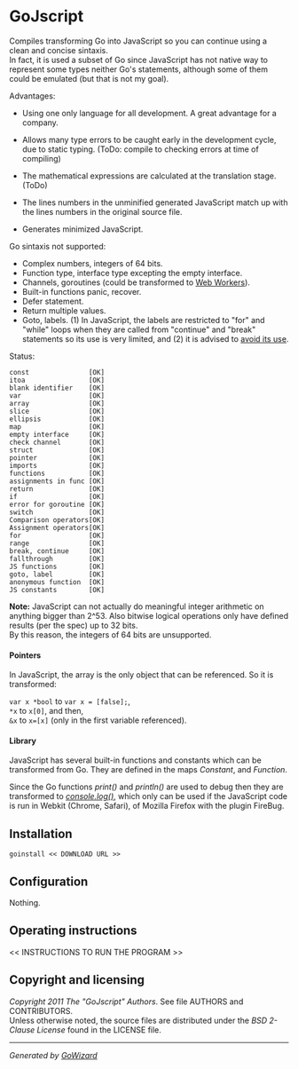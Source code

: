GoJscript
=========

Compiles transforming Go into JavaScript so you can continue using a clean and
concise sintaxis.  
In fact, it is used a subset of Go since JavaScript has not native way to
represent some types neither Go's statements, although some of them could be
emulated (but that is not my goal).

Advantages:

+ Using one only language for all development. A great advantage for a company.

+ Allows many type errors to be caught early in the development cycle, due to
static typing. (ToDo: compile to checking errors at time of compiling)

+ The mathematical expressions are calculated at the translation stage. (ToDo)

+ The lines numbers in the unminified generated JavaScript match up with the
lines numbers in the original source file.

+ Generates minimized JavaScript.

Go sintaxis not supported:

+ Complex numbers, integers of 64 bits.
+ Function type, interface type excepting the empty interface.
+ Channels, goroutines (could be transformed to [Web Workers][workers]).
+ Built-in functions panic, recover.
+ Defer statement.
+ Return multiple values.
+ Goto, labels. (1) In JavaScript, the labels are restricted to "for" and
"while" loops when they are called from "continue" and "break" statements so
its use is very limited, and (2) it is advised to [avoid its use][label].

Status:

	const				[OK]
	itoa				[OK]
	blank identifier	[OK]
	var					[OK]
	array				[OK]
	slice				[OK]
	ellipsis			[OK]
	map					[OK]
	empty interface		[OK]
	check channel		[OK]
	struct				[OK]
	pointer				[OK]
	imports				[OK]
	functions			[OK]
	assignments in func	[OK]
	return				[OK]
	if					[OK]
	error for goroutine	[OK]
	switch				[OK]
	Comparison operators[OK]
	Assignment operators[OK]
	for					[OK]
	range				[OK]
	break, continue		[OK]
	fallthrough			[OK]
	JS functions		[OK]
	goto, label			[OK]
	anonymous function	[OK]
	JS constants		[OK]

**Note:** JavaScript can not actually do meaningful integer arithmetic on anything
bigger than 2^53. Also bitwise logical operations only have defined results (per
the spec) up to 32 bits.  
By this reason, the integers of 64 bits are unsupported.

[workers]: http://www.html5rocks.com/en/tutorials/workers/basics/
[label]: https://developer.mozilla.org/en/JavaScript/Reference/Statements/label#Avoid_using_labels

#### Pointers

In JavaScript, the array is the only object that can be referenced. So it is
transformed:

`var x *bool` to `var x = [false];`,  
`*x` to `x[0]`, and then,  
`&x` to `x=[x]` (only in the first variable referenced).

#### Library

JavaScript has several built-in functions and constants which can be transformed
from Go. They are defined in the maps *Constant*, and *Function*.

Since the Go functions *print()* and *println()* are used to debug then they
are transformed to [*console.log()*][console], which only can be used if the
JavaScript code is run in Webkit (Chrome, Safari), of Mozilla Firefox with the
plugin FireBug.

[console]: http://v0.joehewitt.com/software/firebug/docs.php


## Installation

	goinstall << DOWNLOAD URL >>


## Configuration

Nothing.


## Operating instructions

<< INSTRUCTIONS TO RUN THE PROGRAM >>


## Copyright and licensing

*Copyright 2011  The "GoJscript" Authors*. See file AUTHORS and CONTRIBUTORS.  
Unless otherwise noted, the source files are distributed under the
*BSD 2-Clause License* found in the LICENSE file.


* * *
*Generated by [GoWizard](https://github.com/kless/GoWizard)*

